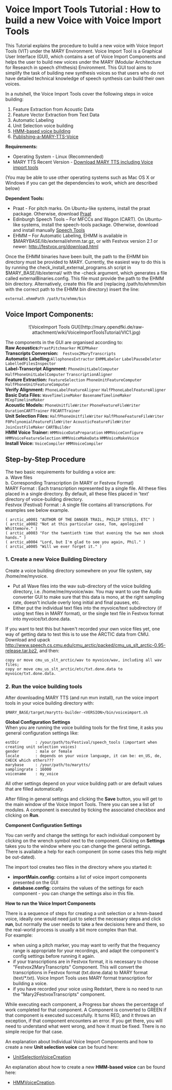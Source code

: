 # Voice Import Tools Tutorial : How to build a new Voice with Voice Import Tools

This Tutorial explains the procedure to build a new voice with Voice Import Tools (VIT) under the MARY Environment. 
Voice Import Tool is a Graphical User Interface (GUI), which contains a set of Voice Import Components and helps the user to build new voices under the MARY (Modular Architecture for Research in speech sYnthesis) Environment. This GUI tool aims to simplify the task of building new synthesis voices so that users who do not have detailed technical knowledge of speech synthesis can build their own voices.

In a nutshell, the Voice Import Tools cover the following steps in voice building:  
1. Feature Extraction from Acoustic Data  
2. Feature Vector Extraction from Text Data  
3. Automatic Labeling  
4. Unit Selection voice building  
5. [HMM-based voice building](https://github.com/marytts/marytts/wiki/HMMVoiceCreation)  
6. [Publishing-a-MARY-TTS-Voice](https://github.com/marytts/marytts/wiki/Publishing-a-MARY-TTS-Voice)  

**Requirements:**  
- Operating System - Linux (Recommended)  
- MARY TTS Recent Version - [Download MARY TTS including Voice import tools](https://github.com/marc1s/marytts#readme)  

(You may be able to use other operating systems such as Mac OS X or Windows if you can get the dependencies to work, which are described below) 

**Dependent Tools:**  
- Praat - For pitch marks. On Ubuntu-like systems, install the praat package. Otherwise, download [Praat](http://www.fon.hum.uva.nl/praat)  
- Edinburgh Speech Tools – For MFCCs and Wagon (CART). On Ubuntu-like systems, install the speech-tools package. Otherwise, download and install manually [Speech Tools](http://www.cstr.ed.ac.uk/projects/speech_tools/)  
- EHMM – For Automatic Labeling, EHMM is available in $MARYBASE/lib/external/ehmm.tar.gz, or with Festvox version 2.1 or newer:  http://festvox.org/download.html

Once the EHMM binaries have been built, the path to the EHMM bin directory must be provided to MARY. Currently, the easiest way to do this is by running the check_install_external_programs.sh script in     $MARY_BASE/lib/external/ with the -check argument, which generates a file called externalBinaries.config. This file must provide the path to the EHMM bin directory. Alternatively, create this file and (replacing /path/to/ehmm/bin with the correct path to the EHMM bin directory) insert the line:

    external.ehmmPath /path/to/ehmm/bin

## Voice Import Components: 

<center>![VoiceImport Tools GUI](http://mary.opendfki.de/raw-attachment/wiki/VoiceImportToolsTutorial/VIC1.jpg)</center>
                         
The components in the GUI are organised according to:  
**Raw Acoustics:**`PraatPitchmarker` `MCEPMaker`  
**Transcripts Conversion:**`  Festvox2MaryTranscripts`  
**Automatic Labelling:**`AllophonesExtractor` `EHMMLabeler` `LabelPauseDeleter` `LabelledFilesInspector`  
**Label-Transcript Alignment:** `PhoneUnitLabelComputer` `HalfPhoneUnitLabelComputer` `TranscriptionAligner`  
**Feature Extraction:** `FeatureSelection` `PhoneUnitFeatureComputer` `HalfPhoneUnitFeatureComputer`  
**Verify Alignment:** `PhoneLabelFeatureAligner` `HalfPhoneLabelFeatureAligner`  
**Basic Data Files:** `WaveTimelineMaker` `BasenameTimelineMaker` `MCepTimelineMaker`  
**Acoustic Models:** `PhoneUnitfileWriter` `PhoneFeatureFileWriter` `DurationCARTTrainer` `F0CARTTrainer`  
**Unit Selection Files:** `HalfPhoneUnitfileWriter` `HalfPhoneFeatureFileWriter` `F0PolynomialFeatureFileWriter` `AcousticFeatureFileWriter` `JoinCostFileMaker` `CARTBuilder`  
**HMM Voice Trainer:** `HMMVoiceDataPreparation` `HMMVoiceConfigure` `HMMVoiceFeatureSelection` `HMMVoiceMakeData` `HMMVoiceMakeVoice`  
**Install Voice:** `VoiceCompiler` `HMMVoiceCompiler`  


## Step-by-Step Procedure

The two basic requirements for building a voice are:  
a. Wave files  
b. Corresponding Transcription (in MARY or Festvox Format)  
MARY Format : Each transcription represented by a single file. All these files placed in a single directory. By default, all these files placed in 'text' directory of voice-building directory.  
Festvox (Festival) Format : A single file contains all transcriptions. For examples see below example.  

    ( arctic_a0001 "AUTHOR OF THE DANGER TRAIL, PHILIP STEELS, ETC" )
    ( arctic_a0002 "Not at this particular case, Tom, apologized Whittemore." )
    ( arctic_a0003 "For the twentieth time that evening the two men shook hands." )
    ( arctic_a0004 "Lord, but I'm glad to see you again, Phil." )
    ( arctic_a0005 "Will we ever forget it." )

### 1. Create a new Voice Building Directory

Create a voice building directory somewhere on your file system, say /home/me/myvoice.  
- Put all Wave files into the wav sub-directory of the voice building directory, i.e. /home/me/myvoice/wav. You may want to use the Audio converter GUI to make sure that this data is mono, at the right sampling rate, doesn't include overly long initial and final pauses, etc.  
- Either put the individual text files into the myvoice/text subdirectory (if using text files in MARY format), or the single text file in Festvox format into myvoice/txt.done.data.  

If you want to test this but haven't recorded your own voice files yet, one way of getting data to test this is to use the ARCTIC data from CMU. Download and upack http://www.speech.cs.cmu.edu/cmu_arctic/packed/cmu_us_slt_arctic-0.95-release.tar.bz2, and then:  

    copy or move cmu_us_slt_arctic/wav to myvoice/wav, including all wav files;
    copy or move cmu_us_slt_arctic/etc/txt.done.data to myvoice/txt.done.data. 

### 2. Run the voice building tools  
After downloading MARY TTS (and run mvn install), run the voice import tools in your voice building directory with:  

    $MARY_BASE/target/marytts-builder-<VERSION>/bin/voiceimport.sh  

**Global Configuration Settings**  
When you are running the voice building tools for the first time, it asks you general configuration settings like:  

    estDir       : /your/path/to/Festival/speech_tools (important when creating unit selection voices)
    gender       : male or female 
    locale       : depends on your voice language, it can be: en_US, de, CHECK which others??? 
    marybase     : /your/path/to/marytts/
    samplingrate : 16000
    voicename    : my_voice  
  
All other settings depend on your voice building path or are default values that are filled automatically.  

After filling in general settings  and clicking the **Save** button, you will get to the main window of the Voice Import Tools. There you can see a list of modules. A component is executed by ticking the associated checkbox and clicking on **Run**. 

**Component Configuration Settings**  

You can verify and change the settings for each individual component by clicking on the wrench symbol next to the component. Clicking on **Settings** takes you to the window where you can change the general settings.  
There is available a help for each component (in some cases this help might be out-dated).
 
The import tool creates two files in the directory where you started it:    
- **importMain.config:** contains a list of voice import components presented on the GUI
- **database.config:** contains the values of the settings for each component - you can change the settings also in this file.  
 
**How to run the Voice Import Components**

There is a sequence of steps for creating a unit selection or a hmm-based voice, ideally one would need just to select the necessary steps and click **run**, but normally the user needs to take a few decisions here and there, so the real-world process is usually a bit more complex than that.   
For example:  
- when using a pitch marker, you may want to verify that the frequency range is appropriate for your recordings, and adapt the component's config settings before running it again.  
- if your transcriptions are in Festvox format, it is necessary to choose "Festvox2MaryTranscripts" Component. This will convert the transcriptions in Festvox format (txt.done.data) to MARY format (text/*.txt). Voice Import Tools uses MARY format transcription for building a voice.  
- if you have recorded your voice using Redstart, there is no need to run the "Mary2FestvoxTranscripts" component. 

While executing each component, a Progress bar shows the percentage of work completed for that component. A Component is converted to GREEN if that component is executed successfully. It turns RED, and it throws an exception, if that component encounters an error. If you get there, you will need to understand what went wrong, and how it must be fixed. There is no simple recipe for that case. 


An explanation about Individual Voice Import Components and how to create a new **Unit selection voice** can be found here:  
- [UnitSelectionVoiceCreation](https://github.com/marytts/marytts/wiki/UnitSelectionVoiceCreation)

An explanation about how to create a new **HMM-based voice** can be found here:  
- [HMMVoiceCreation](https://github.com/marytts/marytts/wiki/HMMVoiceCreation).
